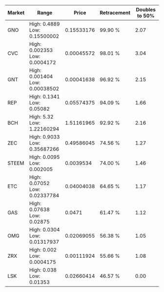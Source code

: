 | Market | Range | Price| Retracement | Doubles to 50% |
| --- | --- | --- | --- | --- |
| GNO | High: 0.4889<br />Low: 0.15500002 | 0.15533176 | 99.90 % | 2.07 |
| CVC | High: 0.002353<br />Low: 0.0004172 | 0.00045572 | 98.01 % | 3.04 |
| GNT | High: 0.001404<br />Low: 0.00038502 | 0.00041638 | 96.92 % | 2.15 |
| REP | High: 0.1341<br />Low: 0.05082 | 0.05574375 | 94.09 % | 1.66 |
| BCH | High: 5.32<br />Low: 1.22160294 | 1.51161965 | 92.92 % | 2.16 |
| ZEC | High: 0.9033<br />Low: 0.35687266 | 0.49586045 | 74.56 % | 1.27 |
| STEEM | High: 0.0095<br />Low: 0.002005 | 0.0039534 | 74.00 % | 1.46 |
| ETC | High: 0.07052<br />Low: 0.02337784 | 0.04004038 | 64.65 % | 1.17 |
| GAS | High: 0.07638<br />Low: 0.02875 | 0.0471 | 61.47 % | 1.12 |
| OMG | High: 0.0304<br />Low: 0.01317937 | 0.02069055 | 56.38 % | 1.05 |
| ZRX | High: 0.002<br />Low: 0.0004175 | 0.00111924 | 55.66 % | 1.08 |
| LSK | High: 0.038<br />Low: 0.01353 | 0.02660414 | 46.57 % | 0.00 |
